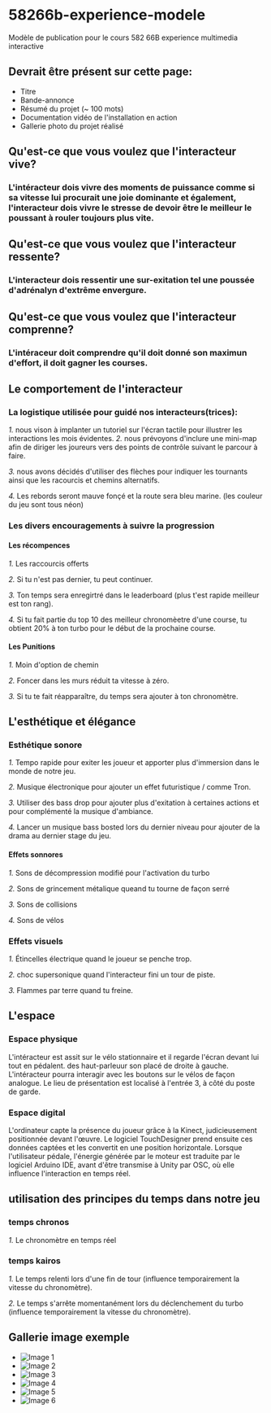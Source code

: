 # 58266b-experience-modele

Modèle de publication pour le cours 582 66B experience multimedia interactive

## Devrait être présent sur cette page:

* Titre
* Bande-annonce
* Résumé du projet (~ 100 mots)
* Documentation vidéo de l'installation en action
* Gallerie photo du projet réalisé

## Qu'est-ce que vous voulez que l'interacteur vive?

### L'intéracteur dois vivre des moments de puissance comme si sa vitesse lui procurait une joie dominante et également, l'interacteur dois vivre le stresse de devoir être le meilleur le poussant à rouler toujours plus vite.

## Qu'est-ce que vous voulez que l'interacteur ressente?

### L'interacteur dois ressentir une sur-exitation tel une poussée d'adrénalyn d'extrême envergure.

## Qu'est-ce que vous voulez que l'interacteur comprenne?

### L'intéraceur doit comprendre qu'il doit donné son maximun d'effort, il doit gagner les courses.

## Le comportement de l'interacteur

### La logistique utilisée pour guidé nos interacteurs(trices):

*1.* nous vison à implanter un tutoriel sur l'écran tactile pour illustrer les interactions les mois évidentes.
*2.* nous prévoyons d'inclure une mini-map afin de diriger les joureurs vers des points de contrôle suivant le parcour à faire.

*3.* nous avons décidés d'utiliser des flèches pour indiquer les tournants ainsi que les racourcis et chemins alternatifs.

*4.* Les rebords seront mauve fonçé et la route sera bleu marine. (les couleur du jeu sont tous néon)

### Les divers encouragements à suivre la progression

#### Les récompences 

*1.* Les raccourcis offerts

*2.* Si tu n'est pas dernier, tu peut continuer.

*3.* Ton temps sera enregirtré dans le leaderboard (plus t'est rapide meilleur est ton rang).

*4.* Si tu fait partie du top 10 des meilleur chronomèetre d'une course, tu obtient 20% à ton turbo pour le début de la prochaine course.

#### Les Punitions

*1.* Moin d'option de chemin <br>

*2.* Foncer dans les murs réduit ta vitesse à zéro. <br>

*3.* Si tu te fait réapparaître, du temps sera ajouter à ton chronomètre.

## L'esthétique et élégance

### Esthétique sonore

*1.* Tempo rapide pour exiter les joueur et apporter plus d'immersion dans le monde de notre jeu.

*2.* Musique électronique pour ajouter un effet futuristique / comme Tron.

*3.* Utiliser des bass drop pour ajouter plus d'exitation à certaines actions et pour complémenté la musique d'ambiance.

*4.* Lancer un musique bass bosted lors du dernier niveau pour ajouter de la drama au dernier stage du jeu. 

#### Effets sonnores


*1.* Sons de décompression modifié pour l'activation du turbo


*2.* Sons de grincement métalique queand tu tourne de façon serré

*3.* Sons de collisions

*4.* Sons de vélos

### Effets visuels

*1.* Étincelles électrique quand le joueur se penche trop.

*2.* choc supersonique quand l'interacteur fini un tour de piste.

*3.* Flammes par terre quand tu freine.

## L'espace

### Espace physique

L'intéracteur est assit sur le vélo stationnaire et il regarde l'écran devant lui tout en pédalent.
des haut-parleuur son placé de droite à gauche. L'intéracteur pourra interagir avec les boutons sur le vélos de façon analogue. Le lieu de présentation est localisé à l'entrée 3, à côté du poste de garde.


### Espace digital

L'ordinateur capte la présence du joueur grâce à la Kinect, judicieusement positionnée devant l'œuvre. Le logiciel TouchDesigner prend ensuite ces données captées et les convertit en une position horizontale. Lorsque l'utilisateur pédale, l'énergie générée par le moteur est traduite par le logiciel Arduino IDE, avant d'être transmise à Unity par OSC, où elle influence l'interaction en temps réel. 

## utilisation des principes du temps dans notre jeu

### temps chronos

*1.* Le chronomètre en temps réel

### temps kairos

*1.* Le temps relenti lors d'une fin de tour (influence temporairement la vitesse du chronomètre).

*2.* Le temps s'arrête momentanément lors du déclenchement du turbo (influence temporairement la vitesse du chronomètre).


## Gallerie image exemple

* ![Image 1](https://placehold.co/400x400?text=1+image)
* ![Image 2](https://placehold.co/400x400?text=2+image)
* ![Image 3](https://placehold.co/400x400?text=3+image)
* ![Image 4](https://placehold.co/400x400?text=4+image)
* ![Image 5](https://placehold.co/400x400?text=5+image)
* ![Image 6](https://placehold.co/400x400?text=6+image)

